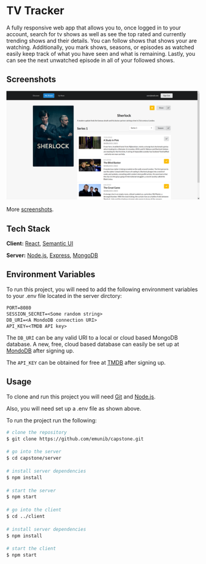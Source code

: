 
# TV Tracker

A fully responsive web app that allows you to, once logged in to your account, search for tv shows as well as see the top rated and currently trending shows and their details. You can follow shows that shows your are watching. Additionally, you mark shows, seasons, or episodes as watched easily keep track of what you have seen and what is remaining. Lastly, you can see the next unwatched episode in all of your followed shows.

## Screenshots

![Show details](docs/screenshots/show.png?raw=true)

More [screenshots](docs/screenshots/screenshots.md).

## Tech Stack

**Client:** [React](https://reactjs.org/), [Semantic UI](https://react.semantic-ui.com/)

**Server:** [Node.js](https://nodejs.org/), [Express](https://expressjs.com/), [MongoDB](https://www.mongodb.com/)

## Environment Variables

To run this project, you will need to add the following environment variables to your .env file located in the server dirctory:

```
PORT=8080
SESSION_SECRET=<Some random string>
DB_URI=<A MondoDB connection URI>
API_KEY=<TMDB API key>
```
The `DB_URI` can be any valid URI to a local or cloud based MongoDB database. A new, free, cloud based database can easily be set up at [MondoDB](https://www.mongodb.com/) after signing up.

The `API_KEY` can be obtained for free at [TMDB](https://www.themoviedb.org/) after signing up.

## Usage

To clone and run this project you will need [Git](https://git-scm.com/) and [Node.js](https://nodejs.org/).

Also, you will need set up a .env file as shown above.

To run the project run the following:

```bash
# clone the repository
$ git clone https://github.com/emunib/capstone.git

# go into the server
$ cd capstone/server

# install server dependencies
$ npm install

# start the server
$ npm start

# go into the client
$ cd ../client

# install server dependencies
$ npm install

# start the client
$ npm start
```

